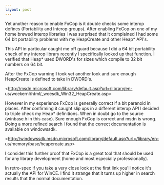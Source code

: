 ```yaml
---
layout: post
---
```

Yet another reason to enable FxCop is it double checks some interop defines
(Portability and Interop groups). After enabling FxCop on one of my home
brewed interop libraries I was surprised that it complained I had some 64 bit
portability problems with my HeapCreate and other Heap* API's.  
  
This API in particular caught me off guard because I did a 64 bit portability
check of my interop library recently I specifically looked up that function. I
verified that Heap* used DWORD's for sizes which compile to 32 bit numbers on
64 bit.  
  
After the FxCop warning I took yet another look and sure enough HeapCreate is
defined to take in DWORD's.  
  
<http://msdn.microsoft.com/library/default.asp?url=/library/en-
us/wcekernl/html/_wcesdk_Win32_HeapCreate.asp>  
  
However in my experience FxCop is generally correct if a bit paranoid in
places. After confirming it caught slip ups in a different interop API I
decided to triple check my Heap* definitions. When in doubt go to the source
(winbase.h in this case). Sure enough FxCop is correct and msdn is wrong.
Doing a more refined search I found that the correct documentation is
available on windowssdk.  
  
<http://windowssdk.msdn.microsoft.com/library/default.asp?url=/library/en-
us/memory/base/heapcreate.asp>  
  
I consider this further proof that FxCop is a great tool that should be used
for any library development (home and most especially professionally).  
  
In retro-spec if you take a very close look at the first link you'll notice
it's actually the API for WinCE. I find it strange that it turns up higher in
search results that the normal documentation.

